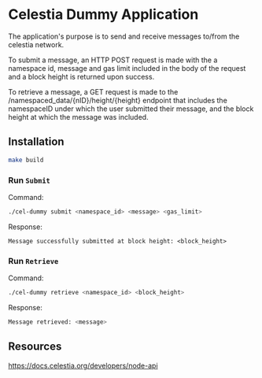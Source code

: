 # Celestia Dummy Application


The application's purpose is to send and receive messages to/from the celestia network.

To submit a message, an HTTP POST request is made with the a namespace id, message and gas limit included in the body of the request and a block height is returned upon success.

To retrieve a message, a GET request is made to the /namespaced_data/{nID}/height/{height} endpoint that includes the namespaceID under which the user submitted their message, and the block height at which the message was included.

## Installation

```sh
make build
```

### Run `Submit`

Command:

```sh
./cel-dummy submit <namespace_id> <message> <gas_limit>
```

Response:

```
Message successfully submitted at block height: <block_height> 
```


### Run `Retrieve`

Command:

```sh
./cel-dummy retrieve <namespace_id> <block_height>
```

Response:

```sh
Message retrieved: <message>
```

## Resources
https://docs.celestia.org/developers/node-api
